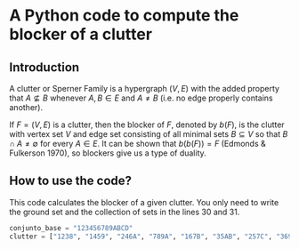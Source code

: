 # A Python code to compute the blocker of a clutter
## Introduction

A clutter or Sperner Family is a hypergraph $\displaystyle (V,E)$ with the added property that $\displaystyle A\not \subseteq B$ whenever $\displaystyle A,B\in E$ and $\displaystyle A\neq B$ (i.e. no edge properly contains another).

If $\displaystyle F=(V,E)$ is a clutter, then the blocker of $F$, denoted by $\displaystyle b(F)$, is the clutter with vertex set $V$ and edge set consisting of all minimal sets $\displaystyle B\subseteq V$ so that $B \cap A \neq \emptyset$ for every $\displaystyle A\in E$. It can be shown that $\displaystyle b(b(F))=F$ (Edmonds & Fulkerson 1970), so blockers give us a type of duality.

## How to use the code?
This code calculates the blocker of a given clutter.  You only need to write the ground set and the collection of sets in the lines 30 and 31.

```python
conjunto_base = "123456789ABCD"
clutter = ["1238", "1459", "246A", "789A", "167B", "35AB", "257C", "369C", "48BC", "347D", "568D", "29BD", "1ACD"] 
```
